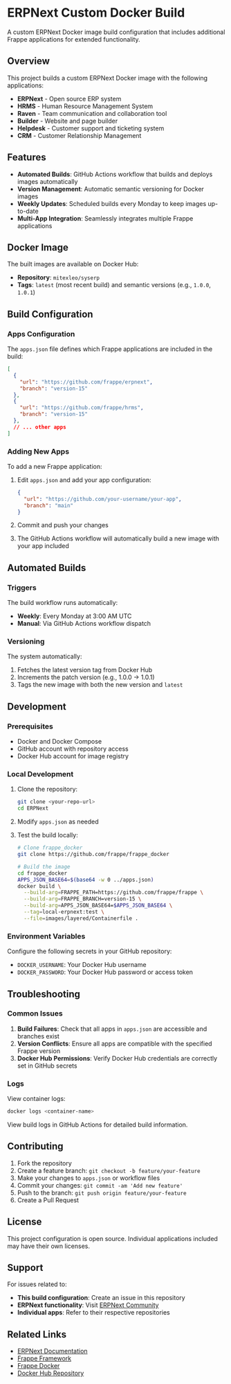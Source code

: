 # ERPNext Custom Docker Build

A custom ERPNext Docker image build configuration that includes additional Frappe applications for extended functionality.

## Overview

This project builds a custom ERPNext Docker image with the following applications:

- **ERPNext** - Open source ERP system
- **HRMS** - Human Resource Management System
- **Raven** - Team communication and collaboration tool
- **Builder** - Website and page builder
- **Helpdesk** - Customer support and ticketing system
- **CRM** - Customer Relationship Management

## Features

- **Automated Builds**: GitHub Actions workflow that builds and deploys images automatically
- **Version Management**: Automatic semantic versioning for Docker images
- **Weekly Updates**: Scheduled builds every Monday to keep images up-to-date
- **Multi-App Integration**: Seamlessly integrates multiple Frappe applications

## Docker Image

The built images are available on Docker Hub:
- **Repository**: `mitexleo/syserp`
- **Tags**: `latest` (most recent build) and semantic versions (e.g., `1.0.0`, `1.0.1`)

## Build Configuration

### Apps Configuration

The `apps.json` file defines which Frappe applications are included in the build:

```json
[
  {
    "url": "https://github.com/frappe/erpnext",
    "branch": "version-15"
  },
  {
    "url": "https://github.com/frappe/hrms",
    "branch": "version-15"
  },
  // ... other apps
]
```

### Adding New Apps

To add a new Frappe application:

1. Edit `apps.json` and add your app configuration:
   ```json
   {
     "url": "https://github.com/your-username/your-app",
     "branch": "main"
   }
   ```

2. Commit and push your changes
3. The GitHub Actions workflow will automatically build a new image with your app included

## Automated Builds

### Triggers

The build workflow runs automatically:
- **Weekly**: Every Monday at 3:00 AM UTC
- **Manual**: Via GitHub Actions workflow dispatch

### Versioning

The system automatically:
1. Fetches the latest version tag from Docker Hub
2. Increments the patch version (e.g., 1.0.0 → 1.0.1)
3. Tags the new image with both the new version and `latest`

## Development

### Prerequisites

- Docker and Docker Compose
- GitHub account with repository access
- Docker Hub account for image registry

### Local Development

1. Clone the repository:
   ```bash
   git clone <your-repo-url>
   cd ERPNext
   ```

2. Modify `apps.json` as needed

3. Test the build locally:
   ```bash
   # Clone frappe_docker
   git clone https://github.com/frappe/frappe_docker

   # Build the image
   cd frappe_docker
   APPS_JSON_BASE64=$(base64 -w 0 ../apps.json)
   docker build \
     --build-arg=FRAPPE_PATH=https://github.com/frappe/frappe \
     --build-arg=FRAPPE_BRANCH=version-15 \
     --build-arg=APPS_JSON_BASE64=$APPS_JSON_BASE64 \
     --tag=local-erpnext:test \
     --file=images/layered/Containerfile .
   ```

### Environment Variables

Configure the following secrets in your GitHub repository:

- `DOCKER_USERNAME`: Your Docker Hub username
- `DOCKER_PASSWORD`: Your Docker Hub password or access token

## Troubleshooting

### Common Issues

1. **Build Failures**: Check that all apps in `apps.json` are accessible and branches exist
2. **Version Conflicts**: Ensure all apps are compatible with the specified Frappe version
3. **Docker Hub Permissions**: Verify Docker Hub credentials are correctly set in GitHub secrets

### Logs

View container logs:
```bash
docker logs <container-name>
```

View build logs in GitHub Actions for detailed build information.

## Contributing

1. Fork the repository
2. Create a feature branch: `git checkout -b feature/your-feature`
3. Make your changes to `apps.json` or workflow files
4. Commit your changes: `git commit -am 'Add new feature'`
5. Push to the branch: `git push origin feature/your-feature`
6. Create a Pull Request

## License

This project configuration is open source. Individual applications included may have their own licenses.

## Support

For issues related to:
- **This build configuration**: Create an issue in this repository
- **ERPNext functionality**: Visit [ERPNext Community](https://discuss.frappe.io/)
- **Individual apps**: Refer to their respective repositories

## Related Links

- [ERPNext Documentation](https://docs.erpnext.com/)
- [Frappe Framework](https://frappeframework.com/)
- [Frappe Docker](https://github.com/frappe/frappe_docker)
- [Docker Hub Repository](https://hub.docker.com/r/mitexleo/syserp)
